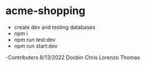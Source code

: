 # acme-shopping

- create dev and testing databases
- npm i
- npm run test:dev
- npm run start:dev

-Contributers 8/13/2022
  Doobin 
  Chris
  Lorenzo 
  Thomas 
